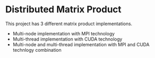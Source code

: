 # Distributed Matrix Product

This project has 3 different matrix product implementations.
  - Multi-node implementation with MPI technology
  - Multi-thread implementation with CUDA technology
  - Multi-node and multi-thread implementation with MPI and CUDA technlogy combination


